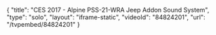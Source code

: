 {
    "title": "CES 2017 - Alpine PSS-21-WRA Jeep Addon Sound System",
    "type": "solo",
    "layout": "iframe-static",
    "videoId": "84824201",
    "url": "\/tvpembed\/84824201"
}